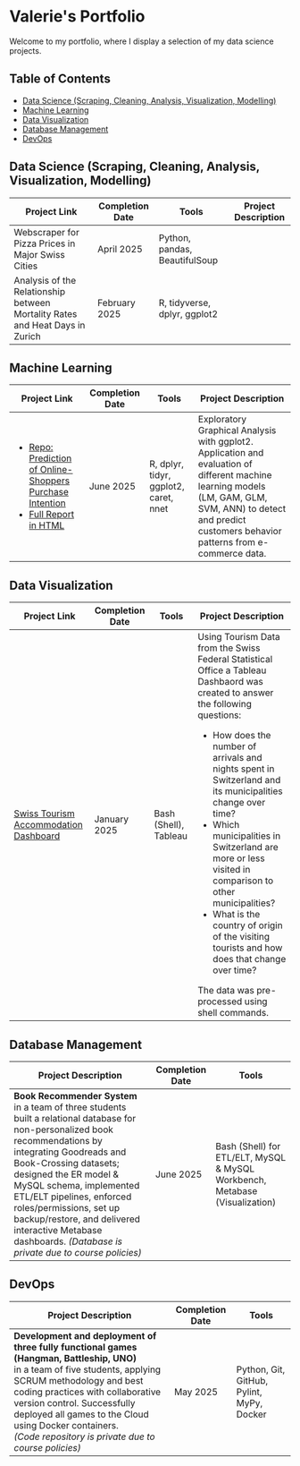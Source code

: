 # Valerie's Portfolio
Welcome to my portfolio, where I display a selection of my data science projects.

## Table of Contents
- [Data Science (Scraping, Cleaning, Analysis, Visualization, Modelling)](#data-science-scraping-cleaning-analysis-visualization-modelling)
- [Machine Learning](#machine-learning)
- [Data Visualization](#data-visualization)
- [Database Management](#database-management)
- [DevOps](#devops)

## Data Science (Scraping, Cleaning, Analysis, Visualization, Modelling)

| Project Link                                                                   | Completion Date | Tools                         | Project Description |
| -------------------------------------------------------------------------------| --------------- | ------------------------------|---------------------|
| Webscraper for Pizza Prices in Major Swiss Cities                              |  April 2025     | Python, pandas, BeautifulSoup |                     |
| Analysis of the Relationship between Mortality Rates and Heat Days in Zurich   |  February 2025  | R, tidyverse, dplyr, ggplot2  |                     |

## Machine Learning

| Project Link                                                                   | Completion Date | Tools                         | Project Description |
| -------------------------------------------------------------------------------| --------------- | ------------------------------|---------------------|
| <ul><li>[Repo: Prediction of Online-Shoppers Purchase Intention](https://github.com/ValerieLuethi/Online-Shoppers-Purchase-Intention/tree/main)</li><li>[Full Report in HTML](https://valerieluethi.github.io/Online-Shoppers-Purchase-Intention/OnlineShoppers_Purchase_Intention.html)</li></ul>                       |  June 2025     | R, dplyr, tidyr, ggplot2, caret, nnet  |  Exploratory Graphical Analysis with ggplot2. Application and evaluation of different machine learning models (LM, GAM, GLM, SVM, ANN) to detect and predict customers behavior patterns from e-commerce data.                 |

## Data Visualization

| Project Link                                                                   | Completion Date | Tools                         | Project Description |
| -------------------------------------------------------------------------------| --------------- | ------------------------------|---------------------|
| [Swiss Tourism Accommodation Dashboard](https://public.tableau.com/views/SwissTourismAccommodationDashboard/Dashboard_final?:language=de-DE&publish=yes&:sid=&:redirect=auth&:display_count=n&:origin=viz_share_link)                             |  January 2025     | Bash (Shell), Tableau |   Using Tourism Data from the Swiss Federal Statistical Office a Tableau Dashbaord was created to answer the following questions: <ul><li>How does the number of arrivals and nights spent in Switzerland and its municipalities change over time?</li><li>Which municipalities in Switzerland are more or less visited in comparison to other municipalities?</li><li>What is the country of origin of the visiting tourists and how does that change over time?</li></ul> The data was pre-processed using shell commands. |

## Database Management

| Project Description                                                                 | Completion Date | Tools  |
| -------------------------------------------------------------------------------| --------------- | ------------------------------|
| <b>Book Recommender System</b><br> in a team of three students built a relational database for non-personalized book recommendations by integrating Goodreads and Book-Crossing datasets; designed the ER model & MySQL schema, implemented ETL/ELT pipelines, enforced roles/permissions, set up backup/restore, and delivered interactive Metabase dashboards. *(Database is private due to course policies)* |  June 2025     | Bash (Shell) for ETL/ELT, MySQL & MySQL Workbench, Metabase (Visualization) |

## DevOps

| Project Description                                                                 | Completion Date | Tools                         |
| -------------------------------------------------------------------------------| --------------- | ------------------------------|
| <b>Development and deployment of three fully functional games (Hangman, Battleship, UNO)</b><br>in a team of five students, applying SCRUM methodology and best coding practices with collaborative version control. Successfully deployed all games to the Cloud using Docker containers. <br> *(Code repository is private due to course policies)*                             |  May 2025    | Python, Git, GitHub, Pylint, MyPy, Docker |
